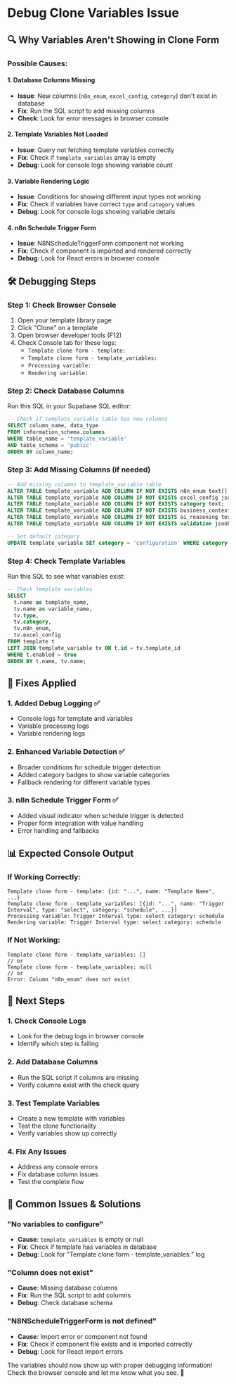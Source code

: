 # Debug Clone Variables Issue

## 🔍 **Why Variables Aren't Showing in Clone Form**

### **Possible Causes:**

#### **1. Database Columns Missing**
- **Issue**: New columns (`n8n_enum`, `excel_config`, `category`) don't exist in database
- **Fix**: Run the SQL script to add missing columns
- **Check**: Look for error messages in browser console

#### **2. Template Variables Not Loaded**
- **Issue**: Query not fetching template variables correctly
- **Fix**: Check if `template_variables` array is empty
- **Debug**: Look for console logs showing variable count

#### **3. Variable Rendering Logic**
- **Issue**: Conditions for showing different input types not working
- **Fix**: Check if variables have correct `type` and `category` values
- **Debug**: Look for console logs showing variable details

#### **4. n8n Schedule Trigger Form**
- **Issue**: N8NScheduleTriggerForm component not working
- **Fix**: Check if component is imported and rendered correctly
- **Debug**: Look for React errors in browser console

## 🛠️ **Debugging Steps**

### **Step 1: Check Browser Console**
1. Open your template library page
2. Click "Clone" on a template
3. Open browser developer tools (F12)
4. Check Console tab for these logs:
   - `Template clone form - template:`
   - `Template clone form - template_variables:`
   - `Processing variable:`
   - `Rendering variable:`

### **Step 2: Check Database Columns**
Run this SQL in your Supabase SQL editor:

```sql
-- Check if template_variable table has new columns
SELECT column_name, data_type 
FROM information_schema.columns 
WHERE table_name = 'template_variable' 
AND table_schema = 'public'
ORDER BY column_name;
```

### **Step 3: Add Missing Columns (if needed)**
```sql
-- Add missing columns to template_variable table
ALTER TABLE template_variable ADD COLUMN IF NOT EXISTS n8n_enum text[];
ALTER TABLE template_variable ADD COLUMN IF NOT EXISTS excel_config jsonb;
ALTER TABLE template_variable ADD COLUMN IF NOT EXISTS category text;
ALTER TABLE template_variable ADD COLUMN IF NOT EXISTS business_context text;
ALTER TABLE template_variable ADD COLUMN IF NOT EXISTS ai_reasoning text;
ALTER TABLE template_variable ADD COLUMN IF NOT EXISTS validation jsonb;

-- Set default category
UPDATE template_variable SET category = 'configuration' WHERE category IS NULL;
```

### **Step 4: Check Template Variables**
Run this SQL to see what variables exist:

```sql
-- Check template variables
SELECT 
  t.name as template_name,
  tv.name as variable_name,
  tv.type,
  tv.category,
  tv.n8n_enum,
  tv.excel_config
FROM template t
LEFT JOIN template_variable tv ON t.id = tv.template_id
WHERE t.enabled = true
ORDER BY t.name, tv.name;
```

## 🔧 **Fixes Applied**

### **1. Added Debug Logging** ✅
- Console logs for template and variables
- Variable processing logs
- Variable rendering logs

### **2. Enhanced Variable Detection** ✅
- Broader conditions for schedule trigger detection
- Added category badges to show variable categories
- Fallback rendering for different variable types

### **3. n8n Schedule Trigger Form** ✅
- Added visual indicator when schedule trigger is detected
- Proper form integration with value handling
- Error handling and fallbacks

## 📊 **Expected Console Output**

### **If Working Correctly:**
```
Template clone form - template: {id: "...", name: "Template Name", ...}
Template clone form - template_variables: [{id: "...", name: "Trigger Interval", type: "select", category: "schedule", ...}]
Processing variable: Trigger Interval type: select category: schedule
Rendering variable: Trigger Interval type: select category: schedule
```

### **If Not Working:**
```
Template clone form - template_variables: []
// or
Template clone form - template_variables: null
// or
Error: Column "n8n_enum" does not exist
```

## 🚀 **Next Steps**

### **1. Check Console Logs**
- Look for the debug logs in browser console
- Identify which step is failing

### **2. Add Database Columns**
- Run the SQL script if columns are missing
- Verify columns exist with the check query

### **3. Test Template Variables**
- Create a new template with variables
- Test the clone functionality
- Verify variables show up correctly

### **4. Fix Any Issues**
- Address any console errors
- Fix database column issues
- Test the complete flow

## 🐛 **Common Issues & Solutions**

### **"No variables to configure"**
- **Cause**: `template_variables` is empty or null
- **Fix**: Check if template has variables in database
- **Debug**: Look for "Template clone form - template_variables:" log

### **"Column does not exist"**
- **Cause**: Missing database columns
- **Fix**: Run the SQL script to add columns
- **Debug**: Check database schema

### **"N8NScheduleTriggerForm is not defined"**
- **Cause**: Import error or component not found
- **Fix**: Check if component file exists and is imported correctly
- **Debug**: Look for React import errors

The variables should now show up with proper debugging information! Check the browser console and let me know what you see. 🎉
